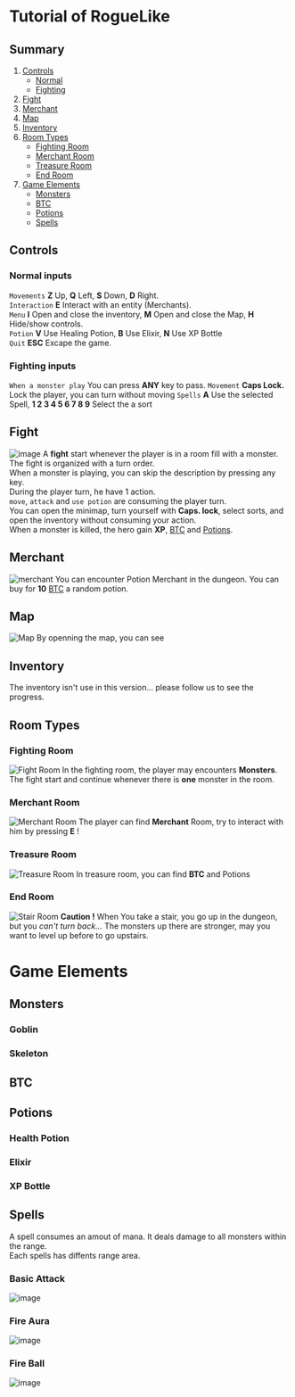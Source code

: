 # Tutorial of RogueLike

## Summary
1. [Controls](#controls)
   - [Normal](#normal-inputs)
   - [Fighting](#fighting-inputs)
2. [Fight](#fight)
3. [Merchant](#merchant)
4. [Map](#map)
5. [Inventory](#inventory)
6. [Room Types](#room-types)
   - [Fighting Room](#fighting-room)
   - [Merchant Room](#merchant-room)
   - [Treasure Room](#treasure-room)
   - [End Room](#end-room)
7. [Game Elements](#game-elements)
   - [Monsters](#monsters)
   - [BTC](#btc)
   - [Potions](#potions)
   - [Spells](#spells)


## Controls
### Normal inputs
`Movements`  **Z** Up, **Q** Left, **S** Down, **D** Right.<br>
`Interaction`  **E** Interact with an entity (Merchants).<br>
`Menu`  **I** Open and close the inventory, **M** Open and close the Map, **H** Hide/show controls.<br>
`Potion`  **V** Use Healing Potion, **B** Use Elixir, **N** Use XP Bottle<br>
`Quit`  **ESC** Excape the game.<br>

### Fighting inputs
`When a monster play` You can press **ANY** key to pass.
`Movement` **Caps Lock.** Lock the player, you can turn without moving
`Spells` **A** Use the selected Spell, **1 2 3 4 5 6 7 8 9** Select the a sort

## Fight
![image](https://user-images.githubusercontent.com/57185748/115145041-05cbc400-a050-11eb-99d7-4e3600ae8415.png)
A **fight** start whenever the player is in a room fill with a monster. The fight is organized with a turn order.<br>
When a monster is playing, you can skip the description by pressing any key.<br>
During the player turn, he have 1 action.<br>
`move`, `attack` and `use potion` are consuming the player turn.<br> 
You can open the minimap, turn yourself with **Caps. lock**, select sorts, and open the inventory without consuming your action.<br>
When a monster is killed, the hero gain **XP**, [BTC](#btc) and [Potions](#potions).

## Merchant
![merchant](https://user-images.githubusercontent.com/57185748/115144943-96ee6b00-a04f-11eb-8c06-6c8837ba9554.png)
You can encounter Potion Merchant in the dungeon. You can buy for **10** [BTC](#btc) a random potion.

## Map
![Map](https://user-images.githubusercontent.com/57185748/115144962-aa013b00-a04f-11eb-8e2e-3c7c51660b85.png)
By openning the map, you can see 

## Inventory
The inventory isn't use in this version... please follow us to see the progress.

## Room Types
### Fighting Room
![Fight Room](https://user-images.githubusercontent.com/57185748/115142625-1d508000-a043-11eb-95cd-cd7f7f5b3c67.png)
In the fighting room, the player may encounters **Monsters**.
The fight start and continue whenever there is **one** monster in the room.
  
### Merchant Room
![Merchant Room](https://user-images.githubusercontent.com/57185748/115142959-c3e95080-a044-11eb-8a45-e42e66ac058a.png)
The player can find **Merchant** Room, try to interact with him by pressing **E** !
  
### Treasure Room
![Treasure Room](https://user-images.githubusercontent.com/57185748/115143030-2b9f9b80-a045-11eb-9864-5c005c88eb13.png)
In treasure room, you can find **BTC** and Potions

### End Room
![Stair Room](https://user-images.githubusercontent.com/57185748/115143026-293d4180-a045-11eb-855d-1360b5a174b1.png)
**Caution !** When You take a stair, you go up in the dungeon, but you _can't turn back..._
The monsters up there are stronger, may you want to level up before to go upstairs.

# Game Elements
## Monsters
### Goblin
### Skeleton

## BTC

## Potions
### Health Potion
### Elixir
### XP Bottle

## Spells
A spell consumes an amout of mana. It deals damage to all monsters within the range.<br>
Each spells has diffents range area.<br>
### Basic Attack
![image](https://user-images.githubusercontent.com/57185748/115145221-c81b6b00-a050-11eb-8fed-479363e065e1.png)

### Fire Aura 
![image](https://user-images.githubusercontent.com/57185748/115145227-cea9e280-a050-11eb-9fe8-a4b029f2810f.png)

### Fire Ball
![image](https://user-images.githubusercontent.com/57185748/115145233-d36e9680-a050-11eb-9f10-590bd982c6bc.png)

